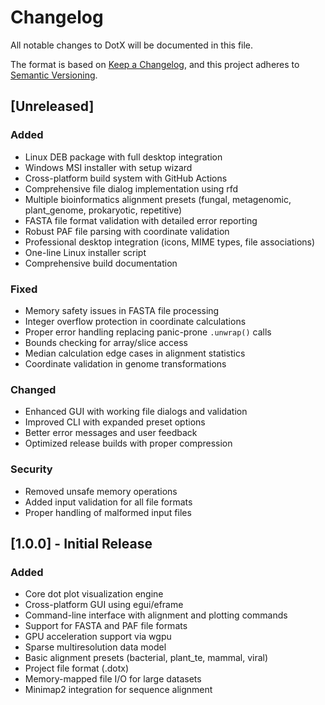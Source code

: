 # Changelog

All notable changes to DotX will be documented in this file.

The format is based on [Keep a Changelog](https://keepachangelog.com/en/1.0.0/),
and this project adheres to [Semantic Versioning](https://semver.org/spec/v2.0.0.html).

## [Unreleased]

### Added
- Linux DEB package with full desktop integration
- Windows MSI installer with setup wizard
- Cross-platform build system with GitHub Actions
- Comprehensive file dialog implementation using rfd
- Multiple bioinformatics alignment presets (fungal, metagenomic, plant_genome, prokaryotic, repetitive)
- FASTA file format validation with detailed error reporting
- Robust PAF file parsing with coordinate validation
- Professional desktop integration (icons, MIME types, file associations)
- One-line Linux installer script
- Comprehensive build documentation

### Fixed
- Memory safety issues in FASTA file processing
- Integer overflow protection in coordinate calculations
- Proper error handling replacing panic-prone `.unwrap()` calls
- Bounds checking for array/slice access
- Median calculation edge cases in alignment statistics
- Coordinate validation in genome transformations

### Changed
- Enhanced GUI with working file dialogs and validation
- Improved CLI with expanded preset options
- Better error messages and user feedback
- Optimized release builds with proper compression

### Security
- Removed unsafe memory operations
- Added input validation for all file formats
- Proper handling of malformed input files

## [1.0.0] - Initial Release

### Added
- Core dot plot visualization engine
- Cross-platform GUI using egui/eframe
- Command-line interface with alignment and plotting commands
- Support for FASTA and PAF file formats
- GPU acceleration support via wgpu
- Sparse multiresolution data model
- Basic alignment presets (bacterial, plant_te, mammal, viral)
- Project file format (.dotx)
- Memory-mapped file I/O for large datasets
- Minimap2 integration for sequence alignment